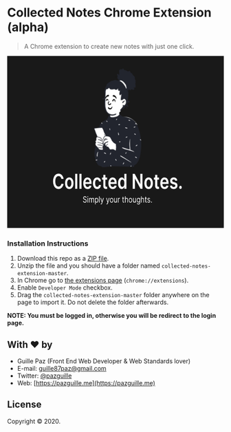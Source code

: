 # Collected Notes Chrome Extension (alpha)

> A Chrome extension to create new notes with just one click.

<img src="./assets/collected-notes.jpg" width="640" height="400">

### Installation Instructions

1. Download this repo as a [ZIP file](https://github.com/GoogleChrome/web-vitals-extension/archive/master.zip).
2. Unzip the file and you should have a folder named `collected-notes-extension-master`.
3. In Chrome go to [the extensions page](chrome://extensions) (`chrome://extensions`).
4. Enable `Developer Mode` checkbox.
5. Drag the `collected-notes-extension-master` folder anywhere on the page to import it. Do not delete the folder afterwards.

**NOTE: You must be logged in, otherwise you will be redirect to the login page.**

## With ❤ by

- Guille Paz (Front End Web Developer & Web Standards lover)
- E-mail: [guille87paz@gmail.com](mailto:guille87paz@gmail.com)
- Twitter: [@pazguille](https://twitter.com/pazguille)
- Web: [https://pazguille.me](https://pazguille.me)

## License

Copyright © 2020.
